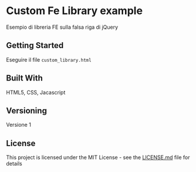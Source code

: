 # Custom Fe Library example

Esempio di libreria FE sulla falsa riga di jQuery

## Getting Started

Eseguire il file `custom_library.html`


## Built With

HTML5, CSS, Jacascript


## Versioning

Versione 1

## License

This project is licensed under the MIT License - see the [LICENSE.md](LICENSE.md) file for details


